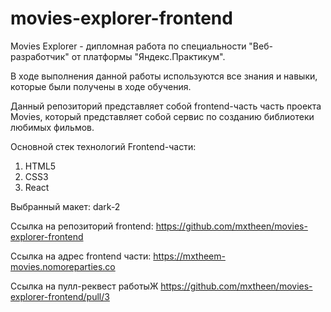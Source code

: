 # movies-explorer-frontend

Movies Explorer - дипломная работа по специальности "Веб-разработчик" от платформы "Яндекс.Практикум".

В ходе выполнения данной работы используются все знания и навыки, которые были получены в ходе обучения.

Данный репозиторий представляет собой frontend-часть часть проекта Movies, который представляет собой сервис по созданию библиотеки любимых фильмов.

Основной стек технологий Frontend-части:

1. HTML5
2. CSS3
3. React

Выбранный макет: dark-2

Ссылка на репозиторий frontend: https://github.com/mxtheen/movies-explorer-frontend

Ссылка на адрес frontend части: https://mxtheem-movies.nomoreparties.co

Ссылка на пулл-реквест работыЖ https://github.com/mxtheen/movies-explorer-frontend/pull/3
